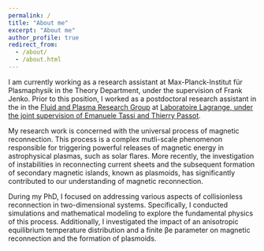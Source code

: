 ```yaml
---
permalink: /
title: "About me"
excerpt: "About me"
author_profile: true
redirect_from: 
  - /about/
  - /about.html
---
```


I am currently working as a research assistant at Max-Planck-Institut für Plasmaphysik in the Theory Department, under the supervision of Frank Jenko. Prior to this position, I worked as a postdoctoral research assistant in the in the <a href="https://fluid.oca.eu/fr/fluid">Fluid and Plasma Research Group</a> at <a href="https://lagrange.oca.eu/fr/accueil-lagrange">Laboratoire Lagrange, under the joint supervision of Emanuele Tassi and <a href="https://www.oca.eu/fr/thierry-passot">Thierry Passot</a>.

My research work is concerned with the universal process of magnetic reconnection. This process is a complex mutli-scale phenomenon responsible for triggering powerful releases of magnetic energy in astrophysical plasmas, such as solar flares. More recently, the investigation of instabilities in reconnecting current sheets and the subsequent formation of secondary magnetic islands, known as plasmoids, has significantly contributed to our understanding of magnetic reconnection.

During my PhD, I focused on addressing various aspects of collisionless reconnection in two-dimensional systems. Specifically, I conducted simulations and mathematical modeling to explore the fundamental physics of this process. Additionally, I investigated the impact of an anisotropic equilibrium temperature distribution and a finite βe parameter on magnetic reconnection and the formation of plasmoids.

